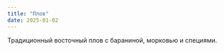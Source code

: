 ```yaml
---
title: "Плов"
date: 2025-01-02
---
```

Традиционный восточный плов с бараниной, морковью и специями.

